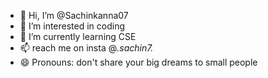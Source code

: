 - 👋 Hi, I’m @Sachinkanna07
- 👀 I’m interested in coding
- 🌱 I’m currently learning CSE
- 📫 reach me on insta @_.sachin7._
- 😄 Pronouns: don't share your big dreams to small people


<!---
Sachinkanna07/Sachinkanna07 is a ✨ special ✨ repository because its `README.md` (this file) appears on your GitHub profile.
You can click the Preview link to take a look at your changes.
--->
